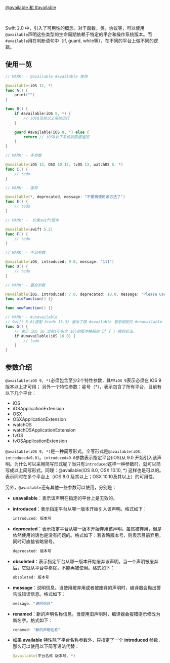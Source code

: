 [@available 和 #available](https://swift.gg/2016/04/13/swift-qa-2016-04-13/)

​		

Swift 2.0 中，引入了可用性的概念。对于函数，类，协议等，可以使用`@available`声明这些类型的生命周期依赖于特定的平台和操作系统版本。而`#available`用在判断语句中（if, guard, while等），在不同的平台上做不同的逻辑。



## 使用一览

```swift
// MARK: - @available #available 使用

@available(iOS 12, *)
func A() {
    print("")
}

func B() {
    if #available(iOS 8, *) {
        // iOS8及其以上系统运行
    }

    guard #available(iOS 8, *) else {
        return // iOS8以下系统就直接返回
    }
}

// MARK: - 多参数

@available(iOS 13, OSX 10.15, tvOS 13, watchOS 6, *)
func C() {
    // todo
}

// MARK: - 废弃

@available(*, deprecated, message: "不要再使用该方法了")
func E() {
    // todo
}

// MARK: -  约束swift版本

@available(swift 5.2)
func F() {
    // todo
}

// MARK: - 手动参数

@available(iOS, introduced: 9.0, message: "111")
func D() {
    // todo
}

// MARK: - 最全参数

@available(iOS, introduced: 7.0, deprecated: 10.0, message: "Please Use newFunction instead", renamed: "newFunction")
func oldFunction() {}

func newFunction() {}

// MARK: - #unavailable
// Swift 5.6(搭配 Xcode 13.3) 推出了跟 #available 意思相反的 #unavailable
func G() {
	// 表示 iOS 16 之前(不包含 16)的版本將採用 if { } 裡的寫法。
    if #unavailable(iOS 16.0) {
        // todo
    }
}
```



## 参数介绍

`@available(iOS 9, *)`必须包含至少2个特性参数，其中`iOS 9`表示必须在 iOS 9 版本以上才可用；
另外一个特性参数：星号（*），表示包含了所有平台，目前有以下几个平台：

- iOS
- iOSApplicationExtension
- OSX
- OSXApplicationExtension
- watchOS
- watchOSApplicationExtension
- tvOS
- tvOSApplicationExtension



`@available(iOS 9, *)`是一种简写形式。全写形式是`@available(iOS, introduced=9.0)`。`introduced=9.0`参数表示指定平台(iOS)从 9.0 开始引入该声明。为什么可以采用简写形式呢？当只有`introduced`这样一种参数时，就可以简写成以上简写形式。同理：@available(iOS 8.0, OSX 10.10, *) 这样也是可以的。表示同时在多个平台上（iOS 8.0 及其以上；OSX 10.10及其以上）的可用性。

另外，`@available`还有其他一些参数可以使用，分别是：

- **unavailable**：表示该声明在指定的平台上是无效的。

- **introduced**：表示指定平台从哪一版本开始引入该声明。格式如下：

    ```swift
    introduced: 版本号
    ```

- **deprecated**：表示指定平台从哪一版本开始弃用该声明。虽然被弃用，但是依然使用的话也是没有问题的。格式如下：若省略版本号，则表示目前弃用，同时可直接省略冒号。

    ```swift
    deprecated: 版本号
    ```

- **obsoleted**：表示指定平台从哪一版本开始废弃该声明。当一个声明被废弃后，它就从平台中移除，不能再被使用。格式如下：

    ```swift
    obsoleted: 版本号
    ```

- **message**：说明信息。当使用被弃用或者被废弃的声明时，编译器会抛出警告或错误信息。格式如下：

    ```swift
    message: "说明信息"
    ```

- **renamed**：新的声明名称信息。当使用旧声明时，编译器会报错提示修改为新名字。格式如下：

    ```swift
    renamed: "新的声明名称"
    ```

- 如果 **available** 特性除了平台名称参数外，只指定了一个 **introduced** 参数，那么可以使用以下简写语法代替：

    ```swift
    @available(平台名称 版本号, *)
    ```

    

